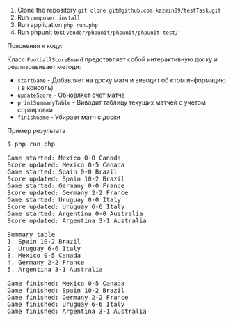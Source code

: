 1. Clone the repository `git clone git@github.com:kazmin89/testTask.git`
2. Run `composer install`
3. Run application `php run.php`
4. Run phpunit test `vendor/phpunit/phpunit/phpunit test/
   `

Пояснения к коду:

Класс `FootballScoreBoard` представляет собой интерактивную доску и реализоввивает методи: 

- `startGame` - Добавляет на доску матч и виводит об єтом информацию ( в консоль) 
- `updateScore` - Обновляет счет матча
- `printSummaryTable` - Виводит таблицу текущих матчей с учетом сортировки
- `finishGame` - Убирает матч с доски

Пример результата
<pre>
$ php run.php

Game started: Mexico 0-0 Canada
Score updated: Mexico 0-5 Canada
Game started: Spain 0-0 Brazil
Score updated: Spain 10-2 Brazil
Game started: Germany 0-0 France
Score updated: Germany 2-2 France
Game started: Uruguay 0-0 Italy
Score updated: Uruguay 6-6 Italy
Game started: Argentina 0-0 Australia
Score updated: Argentina 3-1 Australia

Summary table
1. Spain 10-2 Brazil 
2. Uruguay 6-6 Italy 
3. Mexico 0-5 Canada 
4. Germany 2-2 France 
5. Argentina 3-1 Australia 

Game finished: Mexico 0-5 Canada
Game finished: Spain 10-2 Brazil
Game finished: Germany 2-2 France
Game finished: Uruguay 6-6 Italy
Game finished: Argentina 3-1 Australia

</pre>